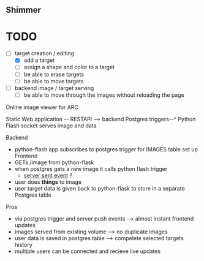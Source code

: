 Shimmer
-------

TODO
====
- [ ] target creation / editing
  - [x] add a target
  - [ ] assign a shape and color to a target
  - [ ] be able to erase targets
  - [ ] be able to move targets
- [ ] backend image / target serving
  - [ ] be able to move through the images without reloading the page

Online image viewer for ARC

Static Web application -- RESTAPI --> backend
                                Postgres triggers--^
Python Flash socket serves image and data  

Backend
- python-flash app subscribes to postgres trigger for IMAGES table set up
Frontend
- GETs /image from  python-flask
- when postgres gets a new image it calls python flash trigger
  - [server sent event](https://www.w3schools.com/html/html5_serversentevents.asp) ?
- user does **things** to image
- user target data is given back to python-flask to store in a separate Postgres table

Pros
- via postgres trigger and server push events --> almost instant frontend updates
- images served from existing volume --> no duplicate images
- user data is saved in postgres table --> compelete selected targets history
- multiple users can be connected and recieve live updates
